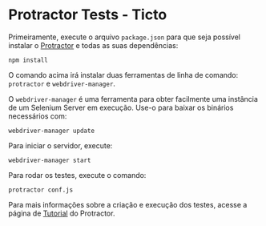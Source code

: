 # Protractor Tests - Ticto

Primeiramente, execute o arquivo `package.json` para que seja possível instalar o [Protractor](https://www.protractortest.org/) e todas as suas dependências:

`npm install`

O comando acima irá instalar duas ferramentas de linha de comando: `protractor` e `webdriver-manager`.

O `webdriver-manager` é uma ferramenta para obter facilmente uma instância de um Selenium Server em execução. Use-o para baixar os binários necessários com:

`webdriver-manager update`

Para iniciar o servidor, execute:

`webdriver-manager start`

Para rodar os testes, execute o comando:

`protractor conf.js`

Para mais informações sobre a criação e execução dos testes, acesse a página de [Tutorial](https://www.protractortest.org/#/tutorial) do Protractor.
